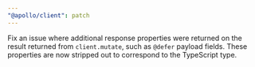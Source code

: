 ```yaml
---
"@apollo/client": patch
---
```


Fix an issue where additional response properties were returned on the result returned from `client.mutate`, such as `@defer` payload fields. These properties are now stripped out to correspond to the TypeScript type.
